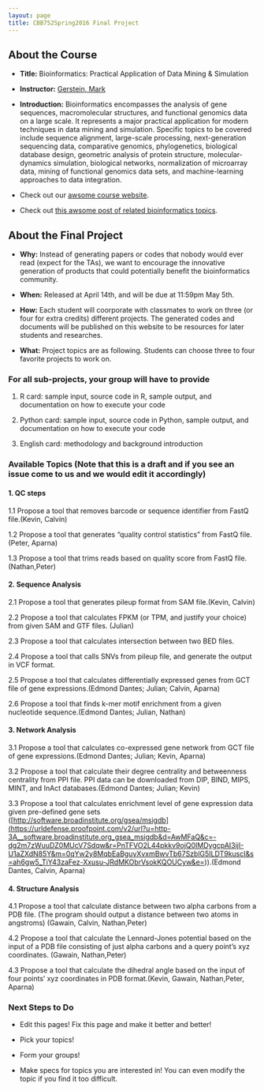 ```yaml
---
layout: page
title: CBB752Spring2016 Final Project
---
```


About the Course
----------------

-   **Title:** Bioinformatics: Practical Application of Data Mining & Simulation

-   **Instructor:** [Gerstein, Mark](<http://www.gersteinlab.org>)

-   **Introduction:** Bioinformatics encompasses the analysis of gene sequences,
    macromolecular structures, and functional genomics data on a large scale. It
    represents a major practical application for modern techniques in data
    mining and simulation. Specific topics to be covered include sequence
    alignment, large-scale processing, next-generation sequencing data,
    comparative genomics, phylogenetics, biological database design, geometric
    analysis of protein structure, molecular-dynamics simulation, biological
    networks, normalization of microarray data, mining of functional genomics
    data sets, and machine-learning approaches to data integration.

-   Check out our [awsome course website](<http://cbb752b16.gersteinlab.org>).

-   Check out [this awsome post of related bioinformatics
    topics](<%7B%%20post_url%202016-4-10-Categories-of-knowledge-for-bioinformatics-education%20%%7D>).

About the Final Project
-----------------------

-   **Why:** Instead of generating papers or codes that nobody would ever read
    (expect for the TAs), we want to encourage the innovative generation of
    products that could potentially benefit the bioinformatics community.

-   **When:** Released at April 14th, and will be due at 11:59pm May 5th.

-   **How:** Each student will coorporate with classmates to work on three (or
    four for extra credits) different projects. The generated codes and
    documents will be published on this website to be resources for later
    students and researches.

-   **What:** Project topics are as following. Students can choose three to four
    favorite projects to work on.

### For all sub-projects, your group will have to provide

1.  R card: sample input, source code in R, sample output, and documentation on
    how to execute your code

2.  Python card: sample input, source code in Python, sample output, and
    documentation on how to execute your code

3.  English card: methodology and background introduction

### Available Topics (Note that this is a draft and if you see an issue come to us and we would edit it accordingly)

#### 1. QC steps

1.1 Propose a tool that removes barcode or sequence identifier from FastQ file.(Kevin, Calvin)

1.2 Propose a tool that generates “quality control statistics” from FastQ file. (Peter, Aparna)

1.3 Propose a tool that trims reads based on quality score from FastQ file. (Nathan,Peter)

#### 2. Sequence Analysis

2.1 Propose a tool that generates pileup format from SAM file.(Kevin, Calvin)

2.2 Propose a tool that calculates FPKM (or TPM, and justify your choice) from
given SAM and GTF files. (Julian)

2.3 Propose a tool that calculates intersection between two BED files.

2.4 Propose a tool that calls SNVs from pileup file, and generate the output in
VCF format.

2.5 Propose a tool that calculates differentially expressed genes from GCT file
of gene expressions.(Edmond Dantes; Julian; Calvin, Aparna)

2.6 Propose a tool that finds k-mer motif enrichment from a given nucleotide
sequence.(Edmond Dantes; Julian, Nathan)

#### 3. Network Analysis

3.1 Propose a tool that calculates co-expressed gene network from GCT file of
gene expressions.(Edmond Dantes; Julian; Kevin, Aparna)

3.2 Propose a tool that calculate their degree centrality and betweenness
centrality from PPI file. PPI data can be downloaded from DIP, BIND, MIPS, MINT,
and InAct databases.(Edmond Dantes; Julian; Kevin)

3.3 Propose a tool that calculates enrichment level of gene expression data
given pre-defined gene sets
([http://software.broadinstitute.org/gsea/msigdb](<https://urldefense.proofpoint.com/v2/url?u=http-3A__software.broadinstitute.org_gsea_msigdb&d=AwMFaQ&c=-dg2m7zWuuDZ0MUcV7Sdqw&r=PnTFVO2L44pkkv9ojQ0IMDygcpAI3ijI-U1aZXdN85Y&m=0qYw2y8MqbEaBguyXvxmBwvTb67SzblG5ILDT9kuscI&s=ah6gw5_TiY43zaFez-Xxusu-JRdMKObrVsokKQOUCyw&e=>)).(Edmond Dantes, Calvin, Aparna)

#### 4. Structure Analysis

4.1 Propose a tool that calculate distance between two alpha carbons from a PDB
file. (The program should output a distance between two atoms in angstroms) (Gawain, Calvin, Nathan,Peter)

4.2 Propose a tool that calculate the Lennard-Jones potential based on the input
of a PDB file consisting of just alpha carbons and a query point’s xyz
coordinates. (Gawain, Nathan,Peter)

4.3 Propose a tool that calculate the dihedral angle based on the input of four
points’ xyz coordinates in PDB format.(Kevin, Gawain, Nathan,Peter, Aparna)

### Next Steps to Do

-   Edit this pages! Fix this page and make it better and better!

-   Pick your topics!

-   Form your groups!

-   Make specs for topics you are interested in! You can even modify the topic
    if you find it too difficult.
